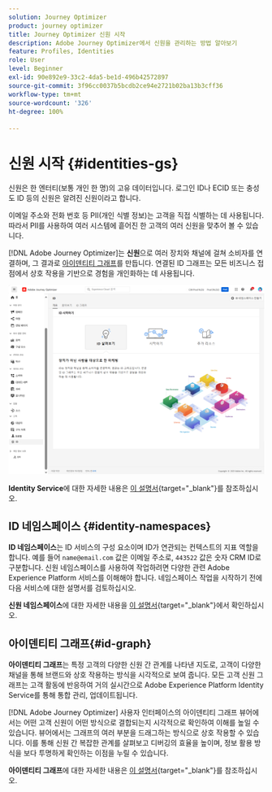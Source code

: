 ```yaml
---
solution: Journey Optimizer
product: journey optimizer
title: Journey Optimizer 신원 시작
description: Adobe Journey Optimizer에서 신원을 관리하는 방법 알아보기
feature: Profiles, Identities
role: User
level: Beginner
exl-id: 90e892e9-33c2-4da5-be1d-496b42572897
source-git-commit: 3f96cc0037b5bcdb2ce94e2721b02ba13b3cff36
workflow-type: tm+mt
source-wordcount: '326'
ht-degree: 100%

---
```


# 신원 시작 {#identities-gs}

신원은 한 엔터티(보통 개인 한 명)의 고유 데이터입니다. 로그인 ID나 ECID 또는 충성도 ID 등의 신원은 알려진 신원이라고 합니다.

이메일 주소와 전화 번호 등 PII(개인 식별 정보)는 고객을 직접 식별하는 데 사용됩니다. 따라서 PII를 사용하여 여러 시스템에 흩어진 한 고객의 여러 신원을 맞추어 볼 수 있습니다.

[!DNL Adobe Journey Optimizer]는 **신원**&#x200B;으로 여러 장치와 채널에 걸쳐 소비자를 연결하며, 그 결과로 [아이덴티티 그래프](#id-graph)를 만듭니다. 연결된 ID 그래프는 모든 비즈니스 접점에서 상호 작용을 기반으로 경험을 개인화하는 데 사용됩니다.

![](assets/identities-home.png)

**Identity Service**&#x200B;에 대한 자세한 내용은 [이 설명서](https://experienceleague.adobe.com/docs/experience-platform/identity/home.html?lang=ko){target="_blank"}를 참조하십시오.

## ID 네임스페이스 {#identity-namespaces}

**ID 네임스페이스**&#x200B;는 ID 서비스의 구성 요소이며 ID가 연관되는 컨텍스트의 지표 역할을 합니다. 예를 들어 `name@email.com` 값은 이메일 주소로, `443522` 값은 숫자 CRM ID로 구분합니다. 신원 네임스페이스를 사용하여 작업하려면 다양한 관련 Adobe Experience Platform 서비스를 이해해야 합니다. 네임스페이스 작업을 시작하기 전에 다음 서비스에 대한 설명서를 검토하십시오.

**신원 네임스페이스**&#x200B;에 대한 자세한 내용을 [이 설명서](https://experienceleague.adobe.com/docs/experience-platform/identity/namespaces.html?lang=ko){target="_blank"}에서 확인하십시오.

## 아이덴티티 그래프{#id-graph}

**아이덴티티 그래프**&#x200B;는 특정 고객의 다양한 신원 간 관계를 나타낸 지도로, 고객이 다양한 채널을 통해 브랜드와 상호 작용하는 방식을 시각적으로 보여 줍니다. 모든 고객 신원 그래프는 고객 활동에 반응하여 거의 실시간으로 Adobe Experience Platform Identity Service를 통해 통합 관리, 업데이트됩니다.

[!DNL Adobe Journey Optimizer] 사용자 인터페이스의 아이덴티티 그래프 뷰어에서는 어떤 고객 신원이 어떤 방식으로 결합되는지 시각적으로 확인하여 이해를 높일 수 있습니다. 뷰어에서는 그래프의 여러 부분을 드래그하는 방식으로 상호 작용할 수 있습니다. 이를 통해 신원 간 복잡한 관계를 살펴보고 디버깅의 효율을 높이며, 정보 활용 방식을 보다 투명하게 확인하는 이점을 누릴 수 있습니다.

**아이덴티티 그래프**&#x200B;에 대한 자세한 내용은 [이 설명서](https://experienceleague.adobe.com/docs/experience-platform/identity/ui/identity-graph-viewer.html?lang=ko){target="_blank"}를 참조하십시오.
